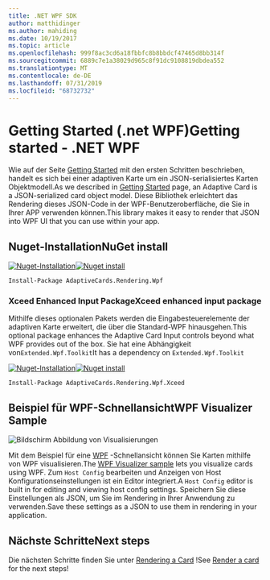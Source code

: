 ```yaml
---
title: .NET WPF SDK
author: matthidinger
ms.author: mahiding
ms.date: 10/19/2017
ms.topic: article
ms.openlocfilehash: 999f8ac3cd6a18fbbfc8b8bbdcf47465d8bb314f
ms.sourcegitcommit: 6889c7e1a38029d965c8f91dc9108819dbdea552
ms.translationtype: MT
ms.contentlocale: de-DE
ms.lasthandoff: 07/31/2019
ms.locfileid: "68732732"
---
```

# <a name="getting-started---net-wpf"></a><span data-ttu-id="1e1aa-102">Getting Started (.net WPF)</span><span class="sxs-lookup"><span data-stu-id="1e1aa-102">Getting started - .NET WPF</span></span>

<span data-ttu-id="1e1aa-103">Wie auf der Seite [Getting Started](../../../authoring-cards/getting-started.md) mit den ersten Schritten beschrieben, handelt es sich bei einer adaptiven Karte um ein JSON-serialisiertes Karten Objektmodell.</span><span class="sxs-lookup"><span data-stu-id="1e1aa-103">As we described in [Getting Started](../../../authoring-cards/getting-started.md) page, an Adaptive Card is a JSON-serialized card object model.</span></span> <span data-ttu-id="1e1aa-104">Diese Bibliothek erleichtert das Rendering dieses JSON-Code in der WPF-Benutzeroberfläche, die Sie in Ihrer APP verwenden können.</span><span class="sxs-lookup"><span data-stu-id="1e1aa-104">This library makes it easy to render that JSON into WPF UI that you can use within your app.</span></span>

## <a name="nuget-install"></a><span data-ttu-id="1e1aa-105">Nuget-Installation</span><span class="sxs-lookup"><span data-stu-id="1e1aa-105">NuGet install</span></span>

<span data-ttu-id="1e1aa-106">[![Nuget-Installation](https://img.shields.io/nuget/vpre/AdaptiveCards.Rendering.Wpf.svg)](https://www.nuget.org/packages/AdaptiveCards.Rendering.Wpf)</span><span class="sxs-lookup"><span data-stu-id="1e1aa-106">[![Nuget install](https://img.shields.io/nuget/vpre/AdaptiveCards.Rendering.Wpf.svg)](https://www.nuget.org/packages/AdaptiveCards.Rendering.Wpf)</span></span>

```console
Install-Package AdaptiveCards.Rendering.Wpf
```

### <a name="xceed-enhanced-input-package"></a><span data-ttu-id="1e1aa-107">Xceed Enhanced Input Package</span><span class="sxs-lookup"><span data-stu-id="1e1aa-107">Xceed enhanced input package</span></span>

<span data-ttu-id="1e1aa-108">Mithilfe dieses optionalen Pakets werden die Eingabesteuerelemente der adaptiven Karte erweitert, die über die Standard-WPF hinausgehen.</span><span class="sxs-lookup"><span data-stu-id="1e1aa-108">This optional package enhances the Adaptive Card Input controls beyond what WPF provides out of the box.</span></span> <span data-ttu-id="1e1aa-109">Sie hat eine Abhängigkeit von`Extended.Wpf.Toolkit`</span><span class="sxs-lookup"><span data-stu-id="1e1aa-109">It has a dependency on `Extended.Wpf.Toolkit`</span></span>

<span data-ttu-id="1e1aa-110">[![Nuget-Installation](https://img.shields.io/nuget/vpre/AdaptiveCards.Rendering.Wpf.Xceed.svg)](https://www.nuget.org/packages/AdaptiveCards.Rendering.Wpf.Xceed)</span><span class="sxs-lookup"><span data-stu-id="1e1aa-110">[![Nuget install](https://img.shields.io/nuget/vpre/AdaptiveCards.Rendering.Wpf.Xceed.svg)](https://www.nuget.org/packages/AdaptiveCards.Rendering.Wpf.Xceed)</span></span>

```console
Install-Package AdaptiveCards.Rendering.Wpf.Xceed
```

## <a name="wpf-visualizer-sample"></a><span data-ttu-id="1e1aa-111">Beispiel für WPF-Schnellansicht</span><span class="sxs-lookup"><span data-stu-id="1e1aa-111">WPF Visualizer Sample</span></span>

![Bildschirm Abbildung von Visualisierungen](../../../resources/media/tools/wpfvisualizer.png)

<span data-ttu-id="1e1aa-113">Mit dem Beispiel für eine [WPF](https://github.com/Microsoft/AdaptiveCards/tree/master/source/dotnet/Samples/WPFVisualizer) -Schnellansicht können Sie Karten mithilfe von WPF visualisieren.</span><span class="sxs-lookup"><span data-stu-id="1e1aa-113">The [WPF Visualizer sample](https://github.com/Microsoft/AdaptiveCards/tree/master/source/dotnet/Samples/WPFVisualizer) lets you visualize cards using WPF.</span></span>  <span data-ttu-id="1e1aa-114">Zum `Host Config` bearbeiten und Anzeigen von Host Konfigurationseinstellungen ist ein Editor integriert.</span><span class="sxs-lookup"><span data-stu-id="1e1aa-114">A `Host Config` editor is built in for editing and viewing host config settings.</span></span> <span data-ttu-id="1e1aa-115">Speichern Sie diese Einstellungen als JSON, um Sie im Rendering in Ihrer Anwendung zu verwenden.</span><span class="sxs-lookup"><span data-stu-id="1e1aa-115">Save these settings as a JSON to use them in rendering in your application.</span></span>

## <a name="next-steps"></a><span data-ttu-id="1e1aa-116">Nächste Schritte</span><span class="sxs-lookup"><span data-stu-id="1e1aa-116">Next steps</span></span>

<span data-ttu-id="1e1aa-117">Die nächsten Schritte finden Sie unter [Rendering a Card](render-a-card.md) !</span><span class="sxs-lookup"><span data-stu-id="1e1aa-117">See [Render a card](render-a-card.md) for the next steps!</span></span>
